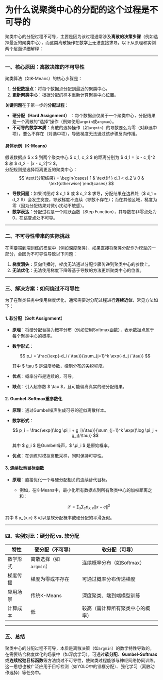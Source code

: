 # 为什么说聚类中心的分配的这个过程是不可导的

> 

聚类中心的分配过程不可导，主要是因为该过程通常涉及**离散的决策步骤**（例如选择最近的聚类中心），而这类离散操作在数学上无法直接求导。以下从原理和实例两个层面详细解释：

---

### **一、核心原因：离散决策的不可导性**

聚类算法（如K-Means）的核心步骤是：

1. **分配数据点**：将每个数据点分配到最近的聚类中心。
2. **更新聚类中心**：根据分配的样本重新计算聚类中心位置。

**关键问题**在于第一步的**分配过程**：

- **硬分配（Hard Assignment）** ：每个数据点仅属于一个聚类中心，分配结果是一个离散的“选择”操作（例如使用`argmin`或`argmax`）。
- **不可导的数学本质**：离散的选择操作（如`argmin`）的导数要么为零（对非选中项），要么不存在（对选中项），导致梯度无法通过该步骤反向传播。

#### **具体示例（K-Means）**

假设数据点 $ x $ 到两个聚类中心 $ c_1, c_2 $ 的距离分别为 $ d_1 = \|x - c_1\|^2 $ 和 $ d_2 = \|x - c_2\|^2 $。  
分配规则是选择距离更近的聚类中心：
$$
\text{分配结果} = 
\begin{cases} 
1 & \text{if } d_1 < d_2 \\
0 & \text{otherwise}
\end{cases}
$$

- **导数问题**：如果试图对 $ c_1 $ 或 $ c_2 $ 求导，分配结果在边界处（$ d_1 = d_2 $）会发生突变，导致梯度不连续（导数不存在）；而在其他区域，梯度为零（因为分配结果对微小扰动不敏感）。  
- **数学表达**：分配过程是一个阶跃函数（Step Function），其导数在非零点处为0，在跳变点处不可导。

---

### **二、不可导性带来的实际挑战**

在需要端到端训练的模型中（例如深度聚类），如果直接将聚类分配作为模型的一部分，会因为不可导性导致以下问题：

1. **梯度消失**：反向传播时，梯度无法通过分配步骤传递到聚类中心的参数上。
2. **无法优化**：无法使用梯度下降等基于导数的方法更新聚类中心的位置。

---

### **三、解决方案：如何绕过不可导性**

为了在聚类任务中使用梯度优化，通常需要对分配过程进行**连续近似**，常见方法如下：

#### 1. **软分配（Soft Assignment）**

- **原理**：将硬分配替换为概率分布（例如使用Softmax函数），表示数据点属于每个聚类中心的概率。

- **数学形式**：
  
  $$
  p_i = \frac{\exp(-d_i / \tau)}{\sum_{j=1}^k \exp(-d_j / \tau)}
  $$
  
  其中 $ \tau $ 是温度参数，控制分布的尖锐程度。

- **优点**：概率分布是连续的，可导。

- **缺点**：引入超参数 $ \tau $，且可能偏离真实的硬分配结果。

#### 2. **Gumbel-Softmax重参数化**

- **原理**：通过Gumbel噪声生成可导的近似离散样本。

- **数学形式**：
  
  $$
  p_i = \frac{\exp((\log \pi_i + g_i)/\tau)}{\sum_{j=1}^k \exp((\log \pi_j + g_j)/\tau)}
  $$
  
  其中 $ g_i $ 是Gumbel噪声，$ \pi_i $ 是原始概率。

- **优点**：在训练时模拟离散采样，同时保持可导性。

#### 3. **连续松弛目标函数**

- **原理**：直接优化一个与硬分配相关的连续替代目标。  
  - 例如，在K-Means中，最小化所有数据点到所有聚类中心的加权距离之和：
    
    $$
    \mathcal{L} = \sum_{x} \sum_{c} p_{x,c} \|x - c\|^2
    $$

其中 $ p_{x,c} $ 可以是软分配概率或硬分配的平滑近似。

---

### **四、实例对比：硬分配 vs. 软分配**

| **特性** | **硬分配（不可导）**    | **软分配（可导）**      |
| ------ | --------------- | ---------------- |
| 数学形式   | 离散选择（如`argmin`） | 连续概率分布（如Softmax） |
| 梯度传播   | 梯度为零或不存在        | 可通过概率分布传递梯度      |
| 应用场景   | 传统K-Means       | 深度聚类、端到端模型训练     |
| 计算成本   | 低               | 较高（需计算所有聚类中心的概率） |

---

### **五、总结**

聚类中心的分配过程不可导，本质是离散决策（如`argmin`）的数学特性导致的。在需要结合梯度优化的场景中（如深度学习），可通过**软分配**、**Gumbel-Softmax**或**连续松弛目标函数**等方法绕过不可导性，使聚类过程能够与神经网络协同训练。这一思想也被广泛应用于目标检测（如YOLO中的锚框分配）、强化学习（离散动作选择）等任务中。
